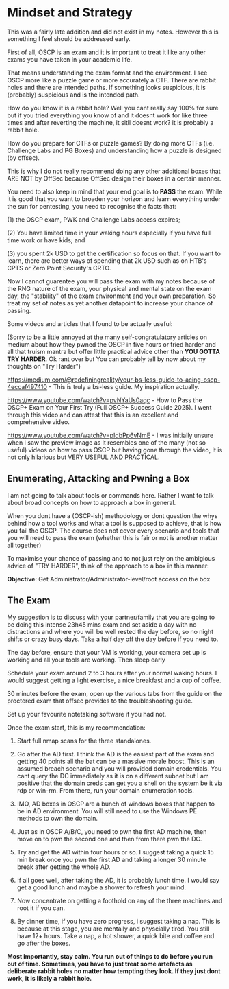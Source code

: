 # Mindset and Strategy

This was a fairly late addition and did not exist in my notes. However this is something I feel should be addressed early. 

First of all, OSCP is an exam and it is important to treat it like any other exams you have taken in your academic life.

That means understanding the exam format and the environment. I see OSCP more like a puzzle game or more accurately a CTF. There are rabbit holes and there are intended paths. If something looks suspicious, it is (probably) suspicious and is the intended path. 

How do you know it is a rabbit hole? Well you cant really say 100% for sure but if you tried everything you know of and it doesnt work for like three times and after reverting the machine, it sitll doesnt work? it is probably a rabbit hole. 

How do you prepare for CTFs or puzzle games? By doing more CTFs (i.e. Challenge Labs and PG Boxes) and understanding how a puzzle is designed (by offsec).

This is why I do not really recommend doing any other additional boxes that ARE NOT by OffSec because OffSec design their boxes in a certain manner.

You need to also keep in mind that your end goal is to **PASS** the exam. While it is good that you want to broaden your horizon and learn everything under the sun for pentesting, you need to recognise the facts that: 

(1) the OSCP exam, PWK and Challenge Labs access expires; 

(2) You have limited time in your waking hours especially if you have full time work or have kids; and 

(3) you spent 2k USD to get the certification so focus on that. If you want to learn, there are better ways of spending that 2k USD such as on HTB's CPTS or Zero Point Security's CRTO. 

Now I cannot guarentee you will pass the exam with my notes because of the RNG nature of the exam, your physical and mental state on the exam day, the "stability" of the exam environment and your own preparation. So treat my set of notes as yet another datapoint to increase your chance of passing.

Some videos and articles that I found to be actually useful: 

(Sorry to be a little annoyed at the many self-congratulatory articles on medium about how they pwned the OSCP in five hours or tried harder and all that truism mantra but offer little practical advice other than **YOU GOTTA TRY HARDER**. Ok rant over but You can probably tell by now about my thoughts on "Try Harder")

https://medium.com/@redefiningreality/your-bs-less-guide-to-acing-oscp-4eccaf497410 - This is truly a bs-less guide. My inspiration actually.

https://www.youtube.com/watch?v=pvNYaUs0aqc - How to Pass the OSCP+ Exam on Your First Try (Full OSCP+ Success Guide 2025). I went through this video and can attest that this is an excellent and comprehensive video.

https://www.youtube.com/watch?v=pIdbPp6vNmE - I was initially unsure when I saw the preview image as it resembles one of the many (not so useful) videos on how to pass OSCP but having gone through the video, It is not only hilarious but VERY USEFUL AND PRACTICAL.

## Enumerating, Attacking and Pwning a Box

I am not going to talk about tools or commands here. Rather I want to talk about broad concepts on how to approach a box in general. 

When you dont have a (OSCP-ish) methodology or dont question the whys behind how a tool works and what a tool is supposed to achieve, that is how you fail the OSCP. The course does not cover every scenario and tools that you will need to pass the exam (whether this is fair or not is another matter all together)

To maximise your chance of passing and to not just rely on the ambigious advice of "TRY HARDER", think of the approach to a box in this manner:

**Objective**: Get Administrator/Administrator-level/root access on the box






## The Exam

My suggestion is to discuss with your partner/family that you are going to be doing this intense 23h45 mins exam and set aside a day with no distractions and where you will be well rested the day before, so no night shifts or crazy busy days. Take a half day off the day before if you need to.

The day before, ensure that your VM is working, your camera set up is working and all your tools are working. Then sleep early

Schedule your exam around 2 to 3 hours after your normal waking hours. I would suggest getting a light exercise, a nice breakfast and a cup of coffee.

30 minutes before the exam, open up the various tabs from the guide on the proctered exam that offsec provides to the troubleshooting guide.

Set up your favourite notetaking software if you had not.

Once the exam start, this is my recommendation:

1) Start full nmap scans for the three standalones. 

2) Go after the AD first. I think the AD is the easiest part of the exam and getting 40 points all the bat can be a massive morale boost. This is an assumed breach scenario and you will provided domain credentials. You cant query the DC immediately as it is on a different subnet but I am positive that the domain creds can get you a shell on the system be it via rdp or win-rm. From there, run your domain enumeration tools.

3) IMO, AD boxes in OSCP are a bunch of windows boxes that happen to be in AD environment. You will still need to use the Windows PE methods to own the domain.

4) Just as in OSCP A/B/C, you need to pwn the first AD machine, then move on to pwn the second one and then from there pwn the DC. 

5) Try and get the AD within four hours or so. I suggest taking a quick 15 min break once you pwn the first AD and taking a longer 30 minute break after getting the whole AD.

6) If all goes well, after taking the AD, it is probably lunch time. I would say get a good lunch and maybe a shower to refresh your mind.

7) Now concentrate on getting a foothold on any of the three machines and root it if you can. 

8) By dinner time, if you have zero progress, i suggest taking a nap. This is because at this stage, you are mentally and physcially tired. You still have 12+ hours. Take a nap, a hot shower, a quick bite and coffee and go after the boxes.

**Most importantly, stay calm. You run out of things to do before you run out of time. Sometimes, you have to just treat some artefacts as deliberate rabbit holes no matter how tempting they look. If they just dont work, it is likely a rabbit hole.**


